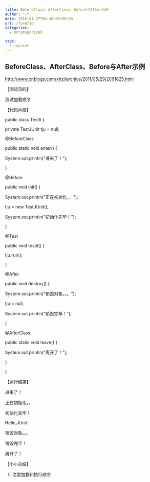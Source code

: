 ```yaml
---
title: BeforeClass、AfterClass、Before与After示例
author: "-"
date: 2016-01-27T06:49:03+00:00
url: /?p=8716
categories:
  - Uncategorized

tags:
  - reprint
---
```

## BeforeClass、AfterClass、Before与After示例
http://www.cnblogs.com/xhzi/archive/2011/05/29/2061825.html

【测试目的】

测试加载顺序

【代码片段】

public class TestIt {
  
private TestJUnit tju = null;

@BeforeClass
  
public static void enter() {
  
System.out.println("进来了！");
  
}

@Before
  
public void init() {
  
System.out.println("正在初始化。。");
  
tju = new TestJUnit();
  
System.out.println("初始化完毕！");
  
}

@Test
  
public void testit() {
  
tju.run();
  
}

@After
  
public void destroy() {
  
System.out.println("销毁对象。。。");
  
tju = null;
  
System.out.println("销毁完毕！");
  
}

@AfterClass
  
public static void leave() {
  
System.out.println("离开了！");
  
}
  
}
  
【运行结果】
  
进来了！
  
正在初始化。。
  
初始化完毕！
  
Hello,JUnit
  
销毁对象。。。
  
销毁完毕！
  
离开了！

【小小总结】

1. 注意加载和执行顺序